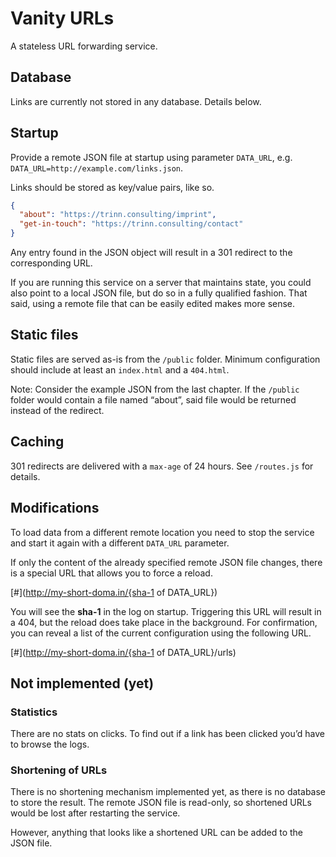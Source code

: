 # Vanity URLs

A stateless URL forwarding service.

## Database

Links are currently not stored in any database. Details below.

## Startup

Provide a remote JSON file at startup using parameter ``DATA_URL``, e.g. ``DATA_URL=http://example.com/links.json``.

Links should be stored as key/value pairs, like so.

```JSON
{
  "about": "https://trinn.consulting/imprint",
  "get-in-touch": "https://trinn.consulting/contact"
}
```

Any entry found in the JSON object will result in a 301 redirect to the corresponding URL.

If you are running this service on a server that maintains state, you could also point to a local JSON file, but do so in a fully qualified fashion. That said, using a remote file that can be easily edited makes more sense.  

## Static files

Static files are served as-is from the ``/public`` folder. Minimum configuration should include at least an ``index.html`` and a ``404.html``.

Note: Consider the example JSON from the last chapter. If the ``/public`` folder would contain a file named “about”, said file would be returned instead of the redirect.

## Caching

301 redirects are delivered with a ``max-age`` of 24 hours. See ``/routes.js`` for details.

## Modifications

To load data from a different remote location you need to stop the service and start it again with a different ``DATA_URL`` parameter.

If only the content of the already specified remote JSON file changes, there is a special URL that allows you to force a reload.

[#](http://my-short-doma.in/{sha-1 of DATA_URL})

You will see the __sha-1__ in the log on startup. Triggering this URL will result in a 404, but the reload does take place in the background. For confirmation, you can reveal a list of the current configuration using the following URL.

[#](http://my-short-doma.in/{sha-1 of DATA_URL}/urls)


## Not implemented (yet)

### Statistics

There are no stats on clicks. To find out if a link has been clicked you’d have to browse the logs. 

### Shortening of URLs

There is no shortening mechanism implemented yet, as there is no database to store the result. The remote JSON file is read-only, so shortened URLs would be lost after restarting the service.

However, anything that looks like a shortened URL can be added to the JSON file.
